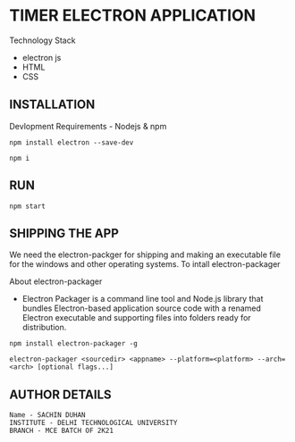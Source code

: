 # TIMER ELECTRON APPLICATION

Technology Stack 
- electron js
- HTML
- CSS

## INSTALLATION
Devlopment Requirements - Nodejs & npm

```
npm install electron --save-dev
```

```
npm i
```

## RUN
```
npm start
```

## SHIPPING THE APP

We need the electron-packger for shipping and making an executable file for the windows and other operating systems. To intall electron-packager
 
About electron-packager
- Electron Packager is a command line tool and Node.js library that bundles Electron-based application source code with a renamed Electron executable and supporting files into folders ready for distribution.

```
npm install electron-packager -g
```

```
electron-packager <sourcedir> <appname> --platform=<platform> --arch=<arch> [optional flags...]
```


## AUTHOR DETAILS
```
Name - SACHIN DUHAN
INSTITUTE - DELHI TECHNOLOGICAL UNIVERSITY
BRANCH - MCE BATCH OF 2K21
```
